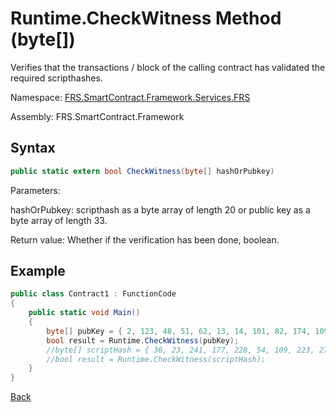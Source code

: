 # Runtime.CheckWitness Method (byte[])

Verifies that the transactions / block of the calling contract has validated the required scripthashes.

Namespace: [FRS.SmartContract.Framework.Services.FRS](../../FRS.md)

Assembly: FRS.SmartContract.Framework

## Syntax

```c#
public static extern bool CheckWitness(byte[] hashOrPubkey)
```

Parameters:

hashOrPubkey: scripthash as a byte array of length 20 or public key as a byte array of length 33.

Return value: Whether if the verification has been done, boolean.

## Example

```c#
public class Contract1 : FunctionCode
{
    public static void Main()
    {
        byte[] pubKey = { 2, 123, 48, 51, 62, 13, 14, 101, 82, 174, 109, 29, 169, 249, 64, 159, 85, 30, 53, 238, 151, 25, 48, 94, 148, 93, 196, 220, 186, 153, 132, 86, 202 };
        bool result = Runtime.CheckWitness(pubKey);
        //byte[] scriptHash = { 36, 23, 241, 177, 228, 54, 109, 223, 27, 237, 139, 54, 207, 38, 132, 101, 172, 3, 10, 73 };
        //bool result = Runtime.CheckWitness(scriptHash);
    }
}
```



[Back](../Runtime.md)